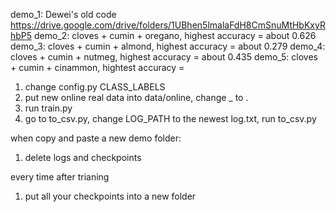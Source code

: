 demo_1: Dewei's old code https://drive.google.com/drive/folders/1UBhen5lmalaFdH8CmSnuMtHbKxyRhbP5
demo_2: cloves + cumin + oregano, highest accuracy = about 0.626
demo_3: cloves + cumin + almond, highest accuracy = about 0.279
demo_4:  cloves + cumin + nutmeg, highest accuracy = about 0.435
demo_5: cloves + cumin + cinammon, hightest accuracy = 



1. change config.py CLASS_LABELS
2. put new online real data into data/online, change _ to .
3. run train.py
4. go to to_csv.py, change LOG_PATH to the newest log.txt, run to_csv.py

when copy and paste a new demo folder:
1. delete logs and checkpoints

every time after trianing
1. put all your checkpoints into a new folder